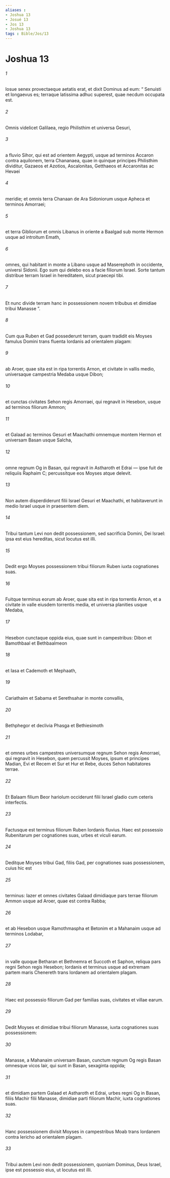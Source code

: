 ```yaml
---
aliases : 
- Joshua 13
- Josué 13
- Jos 13
- Joshua 13
tags : Bible/Jos/13
---
```


# Joshua 13

###### 1
Iosue senex provectaeque aetatis erat, et dixit Dominus ad eum: “ Senuisti et longaevus es; terraque latissima adhuc superest, quae necdum occupata est. 
###### 2
Omnis videlicet Galilaea, regio Philisthim et universa Gesuri, 
###### 3
a fluvio Sihor, qui est ad orientem Aegypti, usque ad terminos Accaron contra aquilonem, terra Chananaea, quae in quinque principes Philisthim dividitur, Gazaeos et Azotios, Ascalonitas, Getthaeos et Accaronitas ac Hevaei 
###### 4
meridie; et omnis terra Chanaan de Ara Sidoniorum usque Apheca et terminos Amorraei; 
###### 5
et terra Gibliorum et omnis Libanus in oriente a Baalgad sub monte Hermon usque ad introitum Emath, 
###### 6
omnes, qui habitant in monte a Libano usque ad Maserephoth in occidente, universi Sidonii. Ego sum qui delebo eos a facie filiorum Israel. Sorte tantum distribue terram Israel in hereditatem, sicut praecepi tibi. 
###### 7
Et nunc divide terram hanc in possessionem novem tribubus et dimidiae tribui Manasse ”.
###### 8
Cum qua Ruben et Gad possederunt terram, quam tradidit eis Moyses famulus Domini trans fluenta Iordanis ad orientalem plagam: 
###### 9
ab Aroer, quae sita est in ripa torrentis Arnon, et civitate in vallis medio, universaque campestria Medaba usque Dibon; 
###### 10
et cunctas civitates Sehon regis Amorraei, qui regnavit in Hesebon, usque ad terminos filiorum Ammon; 
###### 11
et Galaad ac terminos Gesuri et Maachathi omnemque montem Hermon et universam Basan usque Salcha, 
###### 12
omne regnum Og in Basan, qui regnavit in Astharoth et Edrai — ipse fuit de reliquiis Raphaim C; percussitque eos Moyses atque delevit. 
###### 13
Non autem disperdiderunt filii Israel Gesuri et Maachathi, et habitaverunt in medio Israel usque in praesentem diem.
###### 14
Tribui tantum Levi non dedit possessionem, sed sacrificia Domini, Dei Israel: ipsa est eius hereditas, sicut locutus est illi.
###### 15
Dedit ergo Moyses possessionem tribui filiorum Ruben iuxta cognationes suas. 
###### 16
Fuitque terminus eorum ab Aroer, quae sita est in ripa torrentis Arnon, et a civitate in valle eiusdem torrentis media, et universa planities usque Medaba, 
###### 17
Hesebon cunctaque oppida eius, quae sunt in campestribus: Dibon et Bamothbaal et Bethbaalmeon 
###### 18
et Iasa et Cademoth et Mephaath, 
###### 19
Cariathaim et Sabama et Serethsahar in monte convallis, 
###### 20
Bethphegor et declivia Phasga et Bethiesimoth 
###### 21
et omnes urbes campestres universumque regnum Sehon regis Amorraei, qui regnavit in Hesebon, quem percussit Moyses, ipsum et principes Madian, Evi et Recem et Sur et Hur et Rebe, duces Sehon habitatores terrae. 
###### 22
Et Balaam filium Beor hariolum occiderunt filii Israel gladio cum ceteris interfectis. 
###### 23
Factusque est terminus filiorum Ruben Iordanis fluvius. Haec est possessio Rubenitarum per cognationes suas, urbes et viculi earum.
###### 24
Deditque Moyses tribui Gad, filiis Gad, per cognationes suas possessionem, cuius hic est 
###### 25
terminus: Iazer et omnes civitates Galaad dimidiaque pars terrae filiorum Ammon usque ad Aroer, quae est contra Rabba; 
###### 26
et ab Hesebon usque Ramothmaspha et Betonim et a Mahanaim usque ad terminos Lodabar, 
###### 27
in valle quoque Betharan et Bethnemra et Succoth et Saphon, reliqua pars regni Sehon regis Hesebon; Iordanis et terminus usque ad extremam partem maris Chenereth trans Iordanem ad orientalem plagam. 
###### 28
Haec est possessio filiorum Gad per familias suas, civitates et villae earum.
###### 29
Dedit Moyses et dimidiae tribui filiorum Manasse, iuxta cognationes suas possessionem: 
###### 30
Manasse, a Mahanaim universam Basan, cunctum regnum Og regis Basan omnesque vicos Iair, qui sunt in Basan, sexaginta oppida; 
###### 31
et dimidiam partem Galaad et Astharoth et Edrai, urbes regni Og in Basan, filiis Machir filii Manasse, dimidiae parti filiorum Machir, iuxta cognationes suas.
###### 32
Hanc possessionem divisit Moyses in campestribus Moab trans Iordanem contra Iericho ad orientalem plagam. 
###### 33
Tribui autem Levi non dedit possessionem, quoniam Dominus, Deus Israel, ipse est possessio eius, ut locutus est illi.
